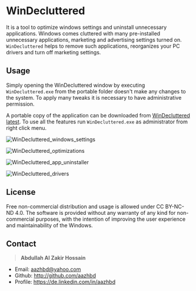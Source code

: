 # WinDecluttered

It is a tool to optimize windows settings and uninstall unnecessary applications. Windows comes cluttered with many pre-installed unnecessary applications, marketing and advertising settings turned on. ```WinDecluttered``` helps to remove such applications, reorganizes your PC drivers and turn off marketing settings.


## Usage

Simply opening the WinDecluttered window by executing ```WinDecluttered.exe``` from the portable folder doesn't make any changes to the system. To apply many tweaks it is necessary to have administrative permission.

A portable copy of the application can be downloaded from [WinDecluttered latest](https://github.com/aazhbd/WinDecluttered/releases/latest). To use all the features run ```WinDecluttered.exe``` as administrator from right click menu.

![WinDecluttered_windows_settings](http://articulatedlogic.com/media/images/WinDecluttered1_dF9pwYy.max-800x600.png)

![WinDecluttered_optimizations](http://articulatedlogic.com/media/images/WinDecluttered2_cVSchJM.max-800x600.png)

![WinDecluttered_app_uninstaller](http://articulatedlogic.com/media/images/WinDecluttered3.max-800x600.png)

![WinDecluttered_drivers](http://articulatedlogic.com/media/images/WinDecluttered4.max-800x600.png)


## License

Free non-commercial distribution and usage is allowed under CC BY-NC-ND 4.0. The software is provided without any warranty of any kind for non-commercial purposes, with the intention of improving the user experience and maintainability of the Windows.


## Contact

> **Abdullah Al Zakir Hossain**

- Email:   <aazhbd@yahoo.com>
- Github:   <http://github.com/aazhbd>
- Profile:   <https://de.linkedin.com/in/aazhbd>
